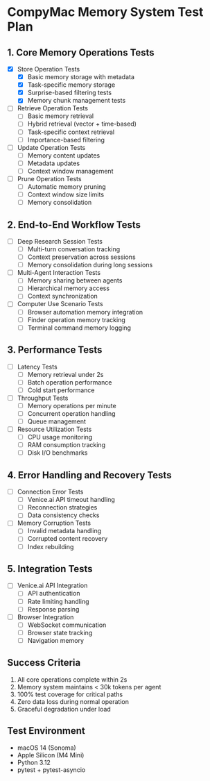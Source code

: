 # CompyMac Memory System Test Plan

## 1. Core Memory Operations Tests
- [x] Store Operation Tests
  - [x] Basic memory storage with metadata
  - [x] Task-specific memory storage
  - [x] Surprise-based filtering tests
  - [x] Memory chunk management tests

- [ ] Retrieve Operation Tests
  - [ ] Basic memory retrieval
  - [ ] Hybrid retrieval (vector + time-based)
  - [ ] Task-specific context retrieval
  - [ ] Importance-based filtering

- [ ] Update Operation Tests
  - [ ] Memory content updates
  - [ ] Metadata updates
  - [ ] Context window management

- [ ] Prune Operation Tests
  - [ ] Automatic memory pruning
  - [ ] Context window size limits
  - [ ] Memory consolidation

## 2. End-to-End Workflow Tests
- [ ] Deep Research Session Tests
  - [ ] Multi-turn conversation tracking
  - [ ] Context preservation across sessions
  - [ ] Memory consolidation during long sessions

- [ ] Multi-Agent Interaction Tests
  - [ ] Memory sharing between agents
  - [ ] Hierarchical memory access
  - [ ] Context synchronization

- [ ] Computer Use Scenario Tests
  - [ ] Browser automation memory integration
  - [ ] Finder operation memory tracking
  - [ ] Terminal command memory logging

## 3. Performance Tests
- [ ] Latency Tests
  - [ ] Memory retrieval under 2s
  - [ ] Batch operation performance
  - [ ] Cold start performance

- [ ] Throughput Tests
  - [ ] Memory operations per minute
  - [ ] Concurrent operation handling
  - [ ] Queue management

- [ ] Resource Utilization Tests
  - [ ] CPU usage monitoring
  - [ ] RAM consumption tracking
  - [ ] Disk I/O benchmarks

## 4. Error Handling and Recovery Tests
- [ ] Connection Error Tests
  - [ ] Venice.ai API timeout handling
  - [ ] Reconnection strategies
  - [ ] Data consistency checks

- [ ] Memory Corruption Tests
  - [ ] Invalid metadata handling
  - [ ] Corrupted content recovery
  - [ ] Index rebuilding

## 5. Integration Tests
- [ ] Venice.ai API Integration
  - [ ] API authentication
  - [ ] Rate limiting handling
  - [ ] Response parsing

- [ ] Browser Integration
  - [ ] WebSocket communication
  - [ ] Browser state tracking
  - [ ] Navigation memory

## Success Criteria
1. All core operations complete within 2s
2. Memory system maintains < 30k tokens per agent
3. 100% test coverage for critical paths
4. Zero data loss during normal operation
5. Graceful degradation under load

## Test Environment
- macOS 14 (Sonoma)
- Apple Silicon (M4 Mini)
- Python 3.12
- pytest + pytest-asyncio
